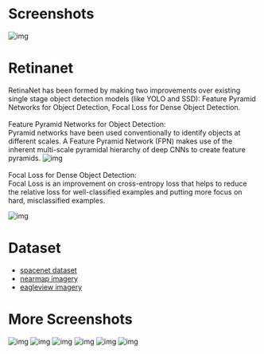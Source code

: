 # Screenshots
![img](https://raw.githubusercontent.com/spiyer99/retinanet/master/test_img/12.png)

# Retinanet
RetinaNet has been formed by making two improvements over existing single stage object detection models (like YOLO and SSD): Feature Pyramid Networks for Object Detection, Focal Loss for Dense Object Detection.
<br /> 
<br /> 
Feature Pyramid Networks for Object Detection:
<br /> 
Pyramid networks have been used conventionally to identify objects at different scales. A Feature Pyramid Network (FPN) makes use of the inherent multi-scale pyramidal hierarchy of deep CNNs to create feature pyramids.
![img](https://miro.medium.com/max/1208/1*uWhe2z0s2P-vY0MguO4Fuw.png)
<br /> 
<br /> 
Focal Loss for Dense Object Detection:
<br /> 
Focal Loss is an improvement on cross-entropy loss that helps to reduce the relative loss for well-classified examples and putting more focus on hard, misclassified examples.

![img](https://miro.medium.com/max/293/1*CYC-i9kQX5HMRoakioOqGw.png)


# Dataset
- [spacenet dataset](https://spacenetchallenge.github.io/datasets/spacenetRoads-summary.html) 
- [nearmap imagery](https://www.nearmap.com/au/en)
- [eagleview imagery](https://www.eagleview.com/)

# More Screenshots

![img](https://raw.githubusercontent.com/spiyer99/retinanet/master/test_img/07.png) 
![img](https://raw.githubusercontent.com/spiyer99/retinanet/master/test_img/08.png) 
![img](https://raw.githubusercontent.com/spiyer99/retinanet/master/test_img/09.png) 
![img](https://raw.githubusercontent.com/spiyer99/retinanet/master/test_img/10.png) 
![img](https://raw.githubusercontent.com/spiyer99/retinanet/master/test_img/11.png) 
![img](https://raw.githubusercontent.com/spiyer99/retinanet/master/test_img/13.png) 

